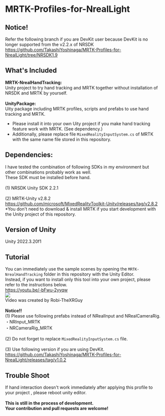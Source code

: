 # MRTK-Profiles-for-NrealLight
## Notice!
Refer the following branch if you are DevKit user because DevKit is no longer supported from the v2.2.x of NRSDK 
https://github.com/TakashiYoshinaga/MRTK-Profiles-for-NrealLight/tree/NRSDK1.9
## What's Included
<b>MRTK-NrealHandTracking:</b> <br>
Unity project to try hand tracking and MRTK together without installation of NRSDK and MRTK by yourself. <br> <br>
<b>UnityPackage:</b> <br>
Uity package including MRTK profiles, scripts and prefabs to use hand tracking and MRTK. <br>
- Please install it into your own Uity project if you make hand tracking feature work with MRTK. (See dependency.)<br>
- Additionally, please replace file `MixedRealityInputSystem.cs` of MRTK with the same name file stored in this repository.

## Dependencies:
I have tested the combination of following SDKs in my environment but other combinations probably work as well.<br>
These SDK must be installed before hand.<br><br>
(1) NRSDK Unity SDK 2.2.1<br>
<br>
(2) MRTK-Unity v2.8.2<br>
https://github.com/microsoft/MixedRealityToolkit-Unity/releases/tag/v2.8.2
<br>
*You don't need to download & install MRTK if you start development with the Unity project of this repository.
<br>
## Version of Unity
Unity 2022.3.20f1
<br>
## Tutorial
You can immediately use the sample scenes by opening the `MRTK-NrealHandTracking` folder in this repository with the Unity Editor.  
Instead, if you want to install only this tool into your own project, please refer to the instructions below.  
https://youtu.be/-bFwu-2yyqw
<br>
[![](https://img.youtube.com/vi/-bFwu-2yyqw/0.jpg)](https://www.youtube.com/watch?v=-bFwu-2yyqw)
<br>Video was created by Robi-TheXRGuy
<br>
<br>
<b>Notice!!</b><br>
(1) Please use following prefabs instead of NRealInput and NRealCameraRig.<br>
・NRInput_MRTK<br>
・NRCameraRig_MRTK<br>
<br>
(2) Do not forget to replace `MixedRealityInputSystem.cs` file.
<br><br>
(3) Use following version if you are using DevKit.  
https://github.com/TakashiYoshinaga/MRTK-Profiles-for-NrealLight/releases/tag/v1.0.2

## Trouble Shoot
If hand interaction doesn't work immediately after applying this profile to your project , please reboot unity editor.
<br>
<br>
<b>This is still in the process of development. <br>
Your contribution and pull requests are welcome!</b>
